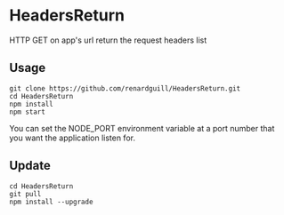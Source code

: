 # HeadersReturn

HTTP GET on app's url return the request headers list

## Usage

```shell
git clone https://github.com/renardguill/HeadersReturn.git
cd HeadersReturn
npm install
npm start
```

You can set the NODE_PORT environment variable at a port number that you want the application listen for.

## Update

```shell
cd HeadersReturn
git pull
npm install --upgrade
```